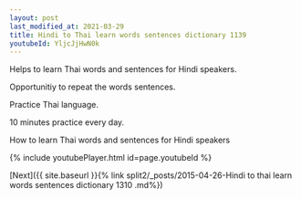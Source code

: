 ```yaml
---
layout: post
last_modified_at: 2021-03-29
title: Hindi to Thai learn words sentences dictionary 1139 
youtubeId: YljcJjHwN0k
---
```

 
 
Helps to learn Thai words and sentences for Hindi speakers.

Opportunitiy to repeat the words sentences. 

Practice Thai language. 
 
10 minutes practice every day. 
 
How to learn Thai words and sentences for Hindi speakers 
 
{% include youtubePlayer.html id=page.youtubeId %}
 
 
[Next]({{ site.baseurl }}{% link  split2/_posts/2015-04-26-Hindi to thai learn words sentences dictionary 1310 .md%})
 

